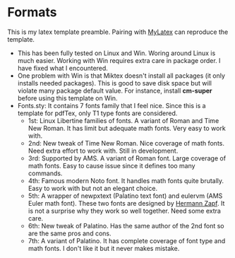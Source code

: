 # Formats

This is my latex template preamble. Pairing with [MyLatex](https://github.com/kwang0913/MyLatex/tree/main/Example) can reproduce the template.

- This has been fully tested on Linux and Win. Woring around Linux is much easier. Working with Win requires extra care in package order. I have fixed what I encountered.
- One problem with Win is that Miktex doesn't install all packages (it only installs needed packages). This is good to save disk space but will violate many package default value. For instance, install __cm-super__ before using this template on Win.
- Fonts.sty: It contains 7 fonts family that I feel nice. Since this is a template for pdfTex, only T1 type fonts are considered.
  - 1st: Linux Libertine families of fonts. A variant of Roman and Time New Roman. It has limit but adequate math fonts. Very easy to work with.
  - 2nd: New tweak of Time New Roman. Nice coverage of math fonts. Need extra effort to work with. Still in development.
  - 3rd: Supported by AMS. A variant of Roman font. Large coverage of math fonts. Easy to cause issue since it defines too many commands.
  - 4th: Famous modern Noto font. It handles math fonts quite brutally. Easy to work with but not an elegant choice.
  - 5th: A wrapper of newpxtext (Palatino text font) and eulervm (AMS Euler math font). These two fonts are designed by [Hermann Zapf](https://en.wikipedia.org/wiki/Hermann_Zapf). It is not a surprise why they work so well together. Need some extra care.
  - 6th: New tweak of Palatino. Has the same author of the 2nd font so are the same pros and cons.
  - 7th: A variant of Palatino. It has complete coverage of font type and math fonts. I don't like it but it never makes mistake.
